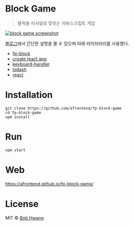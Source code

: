 # Block Game
> 블럭을 미사일로 맞추는 자바스크립트 게임

[![block game screenshot](https://agvim.files.wordpress.com/2019/03/fp-block-game.png?w=100 "block game screenshot")](https://afrontend.github.io/game/fp-block-game/)

[블로그](https://agvim.wordpress.com/2019/03/25/block-game-with-javascript/)에서 간단한 설명을 볼 수 있으며 아래 라이브러리를 사용했다.

* [fp-block](https://www.npmjs.com/package/fp-block)
* [create react app](https://github.com/facebook/create-react-app)
* [keyboard-handler](https://github.com/emiljohansson/keyboard-handler)
* [lodash](https://lodash.com/)
* [react](https://reactjs.org/)

# Installation

    git clone https://github.com/afrontend/fp-block-game
    cd fp-block-game
    npm install

# Run

    npm start

# Web

https://afrontend.github.io/fp-block-game/

# License
MIT © [Bob Hwang](https://afrontend.github.io)
